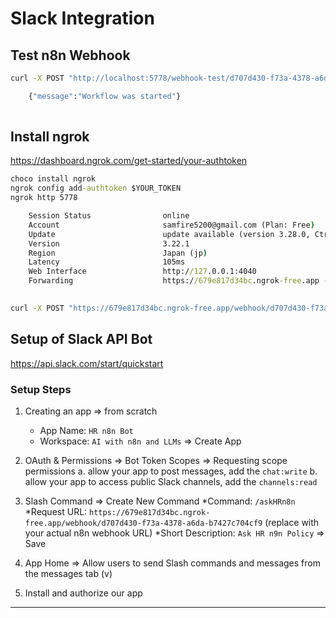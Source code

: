 # Slack Integration

## Test n8n Webhook

```bash
curl -X POST "http://localhost:5778/webhook-test/d707d430-f73a-4378-a6da-b7427c704cf9"   --data "text=what is overtime policy?"

    {"message":"Workflow was started"}
    
```

## Install ngrok

<https://dashboard.ngrok.com/get-started/your-authtoken>

```cmd
choco install ngrok
ngrok config add-authtoken $YOUR_TOKEN
ngrok http 5778

    Session Status                online
    Account                       samfire5200@gmail.com (Plan: Free)
    Update                        update available (version 3.28.0, Ctrl-U to update)
    Version                       3.22.1
    Region                        Japan (jp)
    Latency                       105ms
    Web Interface                 http://127.0.0.1:4040
    Forwarding                    https://679e817d34bc.ngrok-free.app -> http://localhost:5778
                                     
```

```bash
curl -X POST "https://679e817d34bc.ngrok-free.app/webhook/d707d430-f73a-4378-a6da-b7427c704cf9"   --data "text=what is overtime policy?"
```

## Setup of Slack API Bot

<https://api.slack.com/start/quickstart>

### **Setup Steps**

1. Creating an app => from scratch

   * App Name: `HR n8n Bot`
   * Workspace: `AI with n8n and LLMs` => Create App

2. OAuth & Permissions => Bot Token Scopes => Requesting scope permissions
   a. allow your app to post messages, add the `chat:write`
   b. allow your app to access public Slack channels, add the `channels:read`

3. Slash Command => Create New Command
   *Command: `/askHRn8n`
   *Request URL: `https://679e817d34bc.ngrok-free.app/webhook/d707d430-f73a-4378-a6da-b7427c704cf9`
   (replace with your actual n8n webhook URL)
   *Short Description: `Ask HR n9n Policy` => Save

4. App Home => Allow users to send Slash commands and messages from the messages tab (v)

5. Install and authorize our app

---
